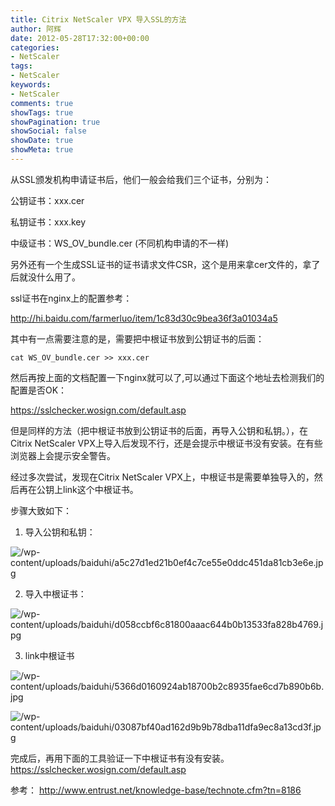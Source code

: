 ```yaml
---
title: Citrix NetScaler VPX 导入SSL的方法
author: 阿辉
date: 2012-05-28T17:32:00+00:00
categories:
- NetScaler
tags:
- NetScaler
keywords:
- NetScaler
comments: true
showTags: true
showPagination: true
showSocial: false
showDate: true
showMeta: true
---
```

从SSL颁发机构申请证书后，他们一般会给我们三个证书，分别为：

公钥证书：xxx.cer

私钥证书：xxx.key

中级证书：WS_OV_bundle.cer (不同机构申请的不一样)

另外还有一个生成SSL证书的证书请求文件CSR，这个是用来拿cer文件的，拿了后就没什么用了。

ssl证书在nginx上的配置参考：

http://hi.baidu.com/farmerluo/item/1c83d30c9bea36f3a01034a5

<!--more-->
其中有一点需要注意的是，需要把中根证书放到公钥证书的后面：
```
cat WS_OV_bundle.cer >> xxx.cer
```

然后再按上面的文档配置一下nginx就可以了,可以通过下面这个地址去检测我们的配置是否OK：

https://sslchecker.wosign.com/default.asp

但是同样的方法（把中根证书放到公钥证书的后面，再导入公钥和私钥。），在Citrix NetScaler VPX上导入后发现不行，还是会提示中根证书没有安装。在有些浏览器上会提示安全警告。

经过多次尝试，发现在Citrix NetScaler VPX上，中根证书是需要单独导入的，然后再在公钥上link这个中根证书。


步骤大致如下：

1. 导入公钥和私钥：

![/wp-content/uploads/baiduhi/a5c27d1ed21b0ef4c7ce55e0ddc451da81cb3e6e.jpg](/wp-content/uploads/baiduhi/a5c27d1ed21b0ef4c7ce55e0ddc451da81cb3e6e.jpg)

2. 导入中根证书：

![/wp-content/uploads/baiduhi/d058ccbf6c81800aaac644b0b13533fa828b4769.jpg](/wp-content/uploads/baiduhi/d058ccbf6c81800aaac644b0b13533fa828b4769.jpg)

3. link中根证书

![/wp-content/uploads/baiduhi/5366d0160924ab18700b2c8935fae6cd7b890b6b.jpg](/wp-content/uploads/baiduhi/5366d0160924ab18700b2c8935fae6cd7b890b6b.jpg)

![/wp-content/uploads/baiduhi/03087bf40ad162d9b9b78dba11dfa9ec8a13cd3f.jpg](/wp-content/uploads/baiduhi/03087bf40ad162d9b9b78dba11dfa9ec8a13cd3f.jpg)

完成后，再用下面的工具验证一下中根证书有没有安装。
https://sslchecker.wosign.com/default.asp

参考：
http://www.entrust.net/knowledge-base/technote.cfm?tn=8186